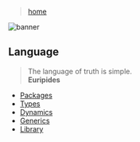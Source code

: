 > [home](../)

![banner](/go/photos/banner.png)

## Language

> The language of truth is simple.  
> **Euripides**

* [Packages](packages)
* [Types](types)
* [Dynamics](dynamics)
* [Generics](generics)
* [Library](library)

